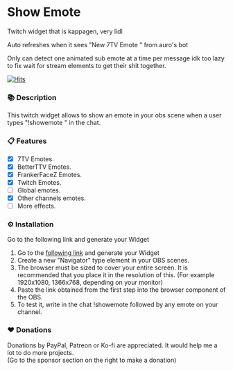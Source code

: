 # Show Emote

Twitch widget that is kappagen, very lidl

Auto refreshes when it sees "New 7TV Emote " from auro's bot

Only can detect one animated sub emote at a time per message idk too lazy to fix wait for stream elements to get their shit together.

[![Hits](https://hits.seeyoufarm.com/api/count/incr/badge.svg?url=https%3A%2F%2Fgithub.com%2Fsammwyy%2Fshow-emote&count_bg=%233240FF&title_bg=%23555555&icon=&icon_color=%23E7E7E7&title=Visitors&edge_flat=false)](https://hits.seeyoufarm.com)  

### 📚 Description

This twitch widget allows to show an emote in your obs scene when a user types "!showemote <emote>" in the chat.  
  
### 📋 Features

- [x] 7TV Emotes.
- [x] BetterTTV Emotes.
- [x] FrankerFaceZ Emotes.
- [x] Twitch Emotes.
- [ ] Global emotes.
- [x] Other channels emotes.
- [ ] More effects.

### ⚙️ Installation

Go to the following link and generate your Widget

1. Go to the [following link](https://ashsii.github.io/show-emote-kappagen/) and generate your Widget  
2. Create a new "Navigator" type element in your OBS scenes.  
3. The browser must be sized to cover your entire screen. It is recommended that you place it in the resolution of this. (For example 1920x1080, 1366x768, depending on your monitor)  
4. Paste the link obtained from the first step into the browser component of the OBS.  
5. To test it, write in the chat !showemote followed by any emote on your channel.  

### ❤️ Donations

Donations by PayPal, Patreon or Ko-fi are appreciated. It would help me a lot to do more projects.  
(Go to the sponsor section on the right to make a donation)
